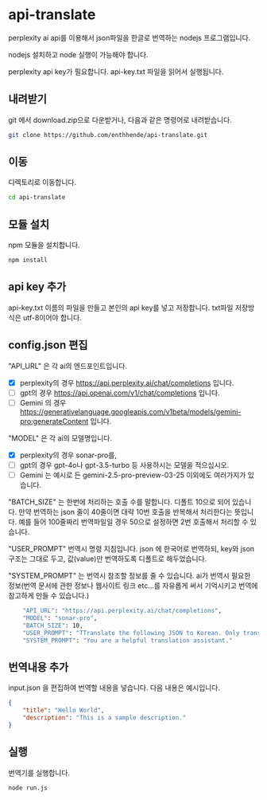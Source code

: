 # api-translate
perplexity ai api를 이용해서 json파일을 한글로 번역하는 nodejs 프로그램입니다.

nodejs 설치하고 node 실행이 가능해야 합니다.

perplexity api key가 필요합니다.
api-key.txt 파일을 읽어서 실행됩니다.

## 내려받기
git 에서 download.zip으로 다운받거나, 다음과 같은 명령어로 내려받습니다.
```bash
git clone https://github.com/enthhende/api-translate.git
```

## 이동
디렉토리로 이동합니다.
```bash
cd api-translate
```

## 모듈 설치
npm 모듈을 설치합니다.
```bash
npm install
```

## api key 추가
api-key.txt 이름의 파일을 만들고 본인의 api key를 넣고 저장합니다. txt파일 저장방식은 utf-8이어야 합니다.

## config.json 편집
"API_URL" 은 각 ai의 엔드포인트입니다.

- [x] perplexity의 경우 https://api.perplexity.ai/chat/completions 입니다.
- [ ] gpt의 경우 https://api.openai.com/v1/chat/completions 입니다.
- [ ] Gemini 의 경우 https://generativelanguage.googleapis.com/v1beta/models/gemini-pro:generateContent 입니다. 

"MODEL" 은 각 ai의 모델명입니다.
- [x] perplexity의 경우 sonar-pro를,
- [ ] gpt의 경우 gpt-4o나 gpt-3.5-turbo 등 사용하시는 모델을 적으십시오.
- [ ] Gemini 는 예시로 든 gemini-2.5-pro-preview-03-25 이외에도 여러가지가 있습니다.

"BATCH_SIZE" 는 한번에 처리하는 호출 수를 말합니다. 디폴트 10으로 되어 있습니다. 만약 번역하는 json 줄이 40줄이면 대략 10번 호출을 반복해서 처리한다는 뜻입니다. 예를 들어 100줄짜리 번역파일일 경우 50으로 설정하면 2번 호출해서 처리할 수 있습니다.

"USER_PROMPT" 번역시 명령 지침입니다. json 에 한국어로 번역하되, key와 json구조는 그대로 두고, 값(value)만 번역하도록 디폴트로 해두었습니다.

"SYSTEM_PROMPT" 는 번역시 참조할 정보를 줄 수 있습니다. ai가 번역시 필요한 정보(번역 문서에 관한 정보나 웹사이트 링크 etc...를 자유롭게 써서 기억시키고 번역에 참고하게 만들 수 있습니다.)


```bash
    "API_URL": "https://api.perplexity.ai/chat/completions",
    "MODEL": "sonar-pro",
    "BATCH_SIZE": 10,
    "USER_PROMPT": "TTranslate the following JSON to Korean. Only translate the values, keep the keys and the JSON structure unchanged. Keep all comments exactly as they are. Return only valid JSON in your reply, without any explanation.",
    "SYSTEM_PROMPT": "You are a helpful translation assistant."
```

## 번역내용 추가
input.json 을 편집하여 번역할 내용을 넣습니다. 다음 내용은 예시입니다.
```json
{
    "title": "Hello World",
    "description": "This is a sample description."
}
```

## 실행
번역기를 실행합니다.
```bash
node run.js
```
